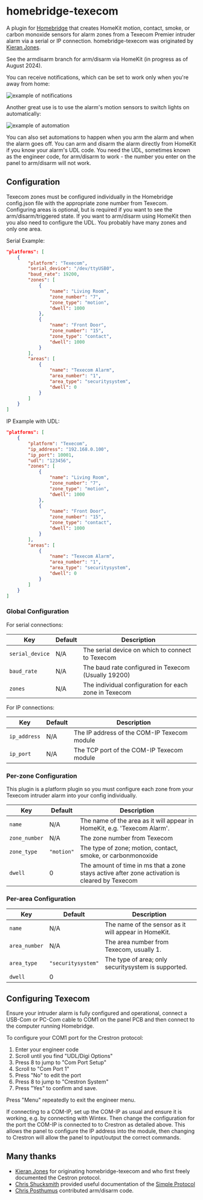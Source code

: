 # homebridge-texecom

A plugin for [Homebridge](https://github.com/nfarina/homebridge) that creates HomeKit motion, contact, smoke, or carbon monoxide sensors for alarm zones from a Texecom Premier intruder alarm via a serial or IP connection. homebridge-texecom was originated by [Kieran Jones](https://github.com/kieranmjones).

See the armdisarm branch for arm/disarm via HomeKit (in progress as of August 2024).

You can receive notifications, which can be set to work only when you're away from home:

![example of notifications](https://github.com/max-christian/homebridge-texecom/blob/master/images/example-notifications.jpg?raw=true)

Another great use is to use the alarm's motion sensors to switch lights on automatically:

![example of automation](https://github.com/max-christian/homebridge-texecom/blob/master/images/example-automation.jpg?raw=true)

You can also set automations to happen when you arm the alarm and when the alarm goes off. You can arm and disarm the alarm directly from HomeKit if you know your alarm's UDL code. You need the UDL, sometimes known as the engineer code, for arm/disarm to work - the number you enter on the panel to arm/disarm will not work.

## Configuration

Texecom zones must be configured individually in the Homebridge config.json file with the appropriate zone number from Texecom. Configuring areas is optional, but is required if you want to see the arm/disarm/triggered state. If you want to arm/disarm using HomeKit then you also need to configure the UDL. You probably have many zones and only one area.

Serial Example:

```json
"platforms": [
    {
        "platform": "Texecom",
        "serial_device": "/dev/ttyUSB0",
        "baud_rate": 19200,
        "zones": [
            {
                "name": "Living Room",
                "zone_number": "7",
                "zone_type": "motion",
                "dwell": 1000
            },
            {
                "name": "Front Door",
                "zone_number": "15",
                "zone_type": "contact",
                "dwell": 1000
            }
        ],
        "areas": [
            {
                "name": "Texecom Alarm",
                "area_number": "1",
                "area_type": "securitysystem",
                "dwell": 0
            }
        ]
    }
]
```

IP Example with UDL:

```json
"platforms": [
    {
        "platform": "Texecom",
        "ip_address": "192.168.0.100",
        "ip_port": 10001,
        "udl": "123456",
        "zones": [
            {
                "name": "Living Room",
                "zone_number": "7",
                "zone_type": "motion",
                "dwell": 1000
            },
            {
                "name": "Front Door",
                "zone_number": "15",
                "zone_type": "contact",
                "dwell": 1000
            }
        ],
        "areas": [
            {
                "name": "Texecom Alarm",
                "area_number": "1",
                "area_type": "securitysystem",
                "dwell": 0
            }
        ]
    }
]
```

### Global Configuration

For serial connections:

| Key | Default | Description |
| --- | --- | --- |
| `serial_device` | N/A | The serial device on which to connect to Texecom |
| `baud_rate` | N/A | The baud rate configured in Texecom (Usually 19200) |
| `zones` | N/A | The individual configuration for each zone in Texecom |

For IP connections:

| Key | Default | Description |
| --- | --- | --- |
| `ip_address` | N/A | The IP address of the COM-IP Texecom module |
| `ip_port` | N/A | The TCP port of the COM-IP Texecom module |

### Per-zone Configuration

This plugin is a platform plugin so you must configure each zone from your Texecom intruder alarm into your config individually.

| Key | Default | Description |
| --- | --- | --- |
| `name` | N/A | The name of the area as it will appear in HomeKit, e.g. 'Texecom Alarm'. |
| `zone_number` | N/A | The zone number from Texecom |
| `zone_type` | `"motion"` | The type of zone; motion, contact, smoke, or carbonmonoxide |
| `dwell` | 0 | The amount of time in ms that a zone stays active after zone activation is cleared by Texecom |

### Per-area Configuration

| Key | Default | Description |
| --- | --- | --- |
| `name` | N/A | The name of the sensor as it will appear in HomeKit. |
| `area_number` | N/A | The area number from Texecom, usually 1. |
| `area_type` | `"securitysystem"` | The type of area; only securitysystem is supported. |
| `dwell` | 0 |  |

## Configuring Texecom

Ensure your intruder alarm is fully configured and operational, connect a USB-Com or PC-Com cable to COM1 on the panel PCB and then connect to the computer running Homebridge.

To configure your COM1 port for the Crestron protocol:

1. Enter your engineer code
2. Scroll until you find "UDL/Digi Options"
3. Press 8 to jump to "Com Port Setup"
4. Scroll to "Com Port 1"
5. Press "No" to edit the port
6. Press 8 to jump to "Crestron System"
7. Press "Yes" to confirm and save.

Press "Menu" repeatedly to exit the engineer menu.

If connecting to a COM-IP, set up the COM-IP as usual and ensure it is working, e.g. by connecting with Wintex. Then change the configuration for the port the COM-IP is connected to to Crestron as detailed above. This allows the panel to configure the IP address into the module, then changing to Crestron will allow the panel to input/output the correct commands.

## Many thanks

- [Kieran Jones](https://github.com/kieranmjones) for originating homebridge-texecom and who first freely documented the Cestron protocol.
- [Chris Shucksmith](https://github.com/shuckc) provided useful documentation of the [Simple Protocol](https://github.com/shuckc/pialarm/blob/master/protocol/readme.md)
- [Chris Posthumus](https://github.com/K1LL3R234) contributed arm/disarm code.
